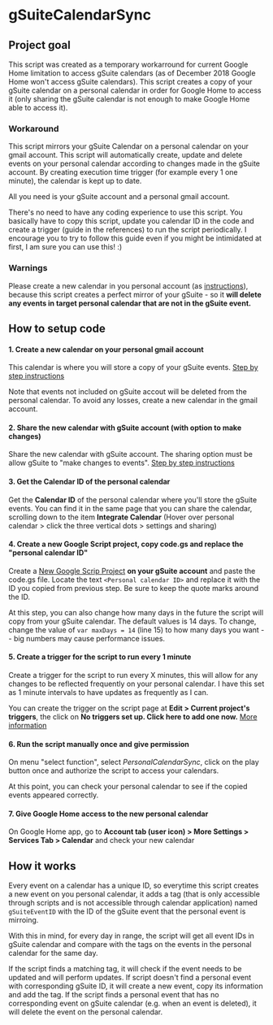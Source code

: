 # gSuiteCalendarSync
## Project goal
This script was created as a temporary workarround for current Google Home limitation to access gSuite calendars (as of December 2018 Google Home won't access gSuite calendars). This script creates a copy of your gSuite calendar on a personal calendar in order for Google Home to access it (only sharing the gSuite calendar is not enough to make Google Home able to access it).

### Workaround
This script mirrors your gSuite Calendar on a personal calendar on your gmail account. This script will automatically create, update and delete events on your personal calendar according to changes made in the gSuite account. By creating execution time trigger (for example every 1 one minute), the calendar is kept up to date.

All you need is your gSuite account and a personal gmail account.

There's no need to have any coding experience to use this script. You basically have to copy this script, update you calendar ID in the code and create a trigger (guide in the references) to run the script periodically. I encourage you to try to follow this guide even if you might be intimidated at first, I am sure you can use this! :)

### Warnings
Please create a new calendar in you personal account (as [instructions](#how-to-setup-code)), because this script creates a perfect mirror of your gSuite - so it **will delete any events in target personal calendar that are not in the gSuite event.**

## How to setup code

#### 1. Create a new calendar on your personal gmail account
This calendar is where you will store a copy of your gSuite events. [Step by step instructions](https://support.google.com/calendar/answer/37095?hl=en)

Note that events not included on gSuite accout will be deleted from the personal calendar. To avoid any losses, create a new calendar in the gmail account.

#### 2. Share the new calendar with gSuite account (with option to make changes)
Share the new calendar with gSuite account. The sharing option must be allow gSuite to "make changes to events".
[Step by step instructions](https://support.google.com/calendar/answer/37082?hl=en)

#### 3. Get the Calendar ID of the personal calendar 
Get the **Calendar ID** of the personal calendar where you'll store the gSuite events.
You can find it in the same page that you can share the calendar, scrolling down to the item **Integrate Calendar** 
(Hover over personal calendar > click the three vertical dots > settings and sharing)


#### 4. Create a new Google Script project, copy code.gs and replace the "personal calendar ID"
Create a [New Google Scrip Project](https://script.google.com/intro) **on your gSuite account** and paste the code.gs file.
Locate the text `<Personal calendar ID>` and replace it with the ID you copied from previous step. Be sure to keep the quote marks around the ID.

At this step, you can also change how many days in the future the script will copy from your gSuite calendar. 
The default values is 14 days. To change, change the value of `var maxDays = 14` (line 15) to how many days you want -- big numbers may cause performance issues.


#### 5. Create a trigger for the script to run every 1 minute
Create a trigger for the script to run every X minutes, this will allow for any changes to be reflected frequently on your personal calendar. I have this set as 1 minute intervals to have updates as frequently as I can.

You can create the trigger on the script page at **Edit > Current project's triggers**, the click on **No triggers set up. Click here to add one now.** [More information](https://developers.google.com/apps-script/guides/triggers/installable#managing_triggers_manually)

#### 6. Run the script manually once and give permission
On menu "select function", select *PersonalCalendarSync*, click on the play button once and authorize the script to access your calendars.

At this point, you can check your personal calendar to see if the copied events appeared correctly.

#### 7. Give Google Home access to the new personal calendar
On Google Home app, go to **Account tab (user icon) > More Settings > Services Tab > Calendar** and check your new calendar

## How it works
Every event on a calendar has a unique ID, so everytime this script creates a new event on you personal calendar, it adds a tag (that is only accessible through scripts and is not accessible through calendar application) named `gSuiteEventID` with the ID of the gSuite event that the personal event is mirroing.

With this in mind, for every day in range, the script will get all event IDs in gSuite calendar and compare with the tags on the events in the personal calendar for the same day.

If the script finds a matching tag, it will check if the event needs to be updated and will perform updates. If script doesn't find a personal event with corresponding gSuite ID, it will create a new event, copy its information and add the tag. If the script finds a personal event that has no corresponding event on gSuite calendar (e.g. when an event is deleted), it will delete the event on the personal calendar.
